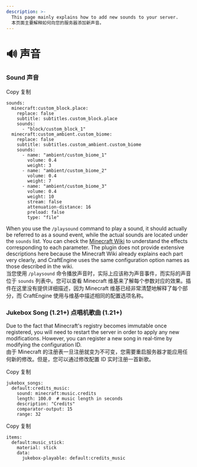 ```yaml
---
description: >-
  This page mainly explains how to add new sounds to your server.
  本页面主要解释如何向您的服务器添加新声音。
---
```


# 🔊 声音

### Sound  声音 <a href="#sound" id="sound"></a>

Copy  复制

```
sounds:
  minecraft:custom_block.place:
    replace: false
    subtitle: subtitles.custom_block.place
    sounds:
      - "block/custom_block_1"
  minecraft:custom_ambient.custom_biome:
    replace: false
    subtitle: subtitles.custom_ambient.custom_biome
    sounds:
      - name: "ambient/custom_biome_1"
        volume: 0.4
        weight: 3
      - name: "ambient/custom_biome_2"
        volume: 0.4
        weight: 7
      - name: "ambient/custom_biome_3"
        volume: 0.4
        weight: 10
        stream: false
        attenuation-distance: 16
        preload: false
        type: "file"
```

When you use the `/playsound` command to play a sound, it should actually be referred to as a sound event, while the actual sounds are located under the `sounds` list. You can check the [Minecraft Wiki](https://minecraft.wiki/w/Sounds.json) to understand the effects corresponding to each parameter. The plugin does not provide extensive descriptions here because the Minecraft Wiki already explains each part very clearly, and CraftEngine uses the same configuration option names as those described in the wiki.\
当您使用 `/playsound` 命令播放声音时，实际上应该称为声音事件，而实际的声音位于 `sounds` 列表中。您可以查看 Minecraft 维基来了解每个参数对应的效果。插件在这里没有提供详细描述，因为 Minecraft 维基已经非常清楚地解释了每个部分，而 CraftEngine 使用与维基中描述相同的配置选项名称。

### Jukebox Song (1.21+)  点唱机歌曲 (1.21+) <a href="#jukebox-song-1.21" id="jukebox-song-1.21"></a>

Due to the fact that Minecraft's registry becomes immutable once registered, you will need to restart the server in order to apply any new modifications. However, you can register a new song in real-time by modifying the configuration ID.\
由于 Minecraft 的注册表一旦注册就变为不可变，您需要重启服务器才能应用任何新的修改。但是，您可以通过修改配置 ID 实时注册一首新歌。

Copy  复制

```
jukebox_songs:
  default:credits_music:
    sound: minecraft:music.credits
    length: 100.0  # music length in seconds
    description: "Credits"  
    comparator-output: 15
    range: 32
```

Copy  复制

```
items:
  default:music_stick:
    material: stick
    data:
      jukebox-playable: default:credits_music
```
